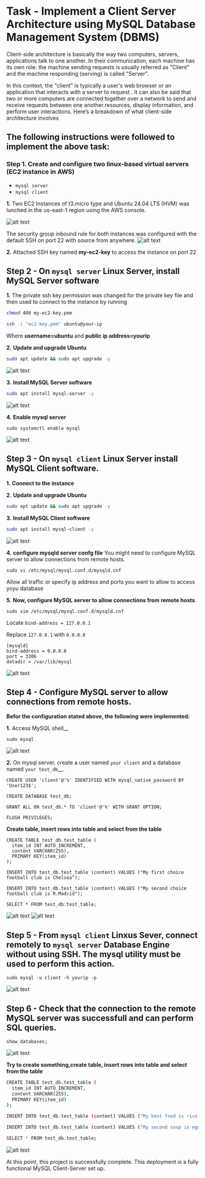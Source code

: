 # Task - Implement a Client Server Architecture using MySQL Database Management System (DBMS)
Client-side architecture is basically the way two computers, servers, applications talk to one another. In their communication, each machine has its own role: the machine sending requests is usually referred as "Client" and the machine responding (serving) is called "Server".

In this context, the "client" is typically a user's web browser or an application that interacts with a server to request . It can also be said that two or more computers are connected together over a network to send and receive requests between one another.resources, display information, and perform user interactions. Here’s a breakdown of what client-side architecture involves

## The following instructions were followed to implement the above task:

### Step 1. Create and configure two linux-based virtual servers (EC2 instance in AWS)

- ```mysql server```
- ```mysql client```

__1.__ Two EC2 Instances of t3.micro type and Ubuntu 24.04 LTS (HVM) was lunched in the us-east-1 region using the AWS console.

![alt text](images/spin_server.PNG "Spinned up server")

The security group inbound rule for both instances was configured with the default SSH on port 22 with source from anywhere.
![alt text](images/security-grp.PNG "Security group")

__2.__ Attached SSH key named __my-ec2-key__ to access the instance on port 22


## Step 2 - On ```mysql server``` Linux Server, install MySQL Server software

__1.__ The private ssh key permission was changed for the private key file and then used to connect to the instance by running

```bash
chmod 400 my-ec2-key.pem
```
```bash
ssh -i "ec2-key.pem" ubuntu@your-ip
```
Where __username=ubuntu__ and __public ip address=yourip__

__2.__ __Update and upgrade Ubuntu__

```bash
sudo apt update && sudo apt upgrade -y
```
![alt text](images/aptupdate&upgd.PNG "apt update && upgrade")

__3.__ __Install MySQL Server software__

```bash
sudo apt install mysql-server -y
```
![alt text](images/mysql_serverinstall.PNG "Mysql installation")


__4.__ __Enable mysql server__

```
sudo systemctl enable mysql
```
![alt text](images/mysql_enable.PNG "mysql enabled")

## Step 3 - On ```mysql client``` Linux Server install MySQL Client software.

__1.__ __Connect to the instance__

__2.__ __Update and upgrade Ubuntu__

```bash
sudo apt update && sudo apt upgrade -y
```

__3.__ __Install MySQL Client software__

```bash
sudo apt install mysql-client -y
```
![alt text](images/mysql_client.PNG "mysql client installation")

__4.__ __configure mysqld server confg file__
You might need to configure MySQL server to allow connections from remote hosts.

```
sudo vi /etc/mysql/mysql.conf.d/mysqld.cnf 
```

Allow all traffic or specify ip address and ports you want to allow to access yoyu database

__5.__ __Now, configure MySQL server to allow connections from remote hosts__.

```
sudo vim /etc/mysql/mysql.conf.d/mysqld.cnf
```
Locate ```bind-address = 127.0.0.1```

Replace ```127.0.0.1``` with ```0.0.0.0```
```
[mysqld]
bind-address = 0.0.0.0
port = 3306
datadir = /var/lib/mysql
```
![alt text](images/bind-address.PNG "bind address")


## Step 4 - Configure MySQL server to allow connections from remote hosts.

__Befor the configuration stated above, the following were implemented:__

__1.__ Access MySQL shell__

```
sudo mysql
```
![alt text](images/create_db-table.PNG "Inside mysql server")

__2.__ On mysql server, create a user named ```your client``` and a database named ```your test_db```__.

```
CREATE USER 'client'@'%' IDENTIFIED WITH mysql_native_password BY 'User123$';

CREATE DATABASE test_db;

GRANT ALL ON test_db.* TO 'client'@'%' WITH GRANT OPTION;

FLUSH PRIVILEGES;
```

__Create table, insert rows into table and select from the table__

```
CREATE TABLE test_db.test_table (
  item_id INT AUTO_INCREMENT,
  content VARCHAR(255),
  PRIMARY KEY(item_id)
);

INSERT INTO test_db.test_table (content) VALUES ("My first choice football club is Chelsea");

INSERT INTO test_db.test_table (content) VALUES ("My second choice football club is R.Madrid");

SELECT * FROM test_db.test_table;
```
![alt text](images/create_db-table.PNG "created db")
![alt text](images/created_table.PNG "created table")


## Step 5 - From ```mysql client``` Linxus Sever, connect remotely to ```mysql server``` Database Engine without using SSH. The mysql utility must be used to perform this action.

```
sudo mysql -u client -h yourip -p
```
![alt text](images/connn.PNG "Connecting client to server")


## Step 6 - Check that the connection to the remote MySQL server was successfull and can perform SQL queries.

```
show databases;
```
![alt text](images/connect_to_server.PNG "show databases")

__Try to create something,create table, insert rows into table and select from the table__

```bash
CREATE TABLE test_db.test_table (
  item_id INT AUTO_INCREMENT,
  content VARCHAR(255),
  PRIMARY KEY(item_id)
);

INSERT INTO test_db.test_table (content) VALUES ("My best food is rice and chicken");

INSERT INTO test_db.test_table (content) VALUES ("My second soup is egusi soup");

SELECT * FROM test_db.test_table;
```
![alt text](images/created_table.PNG "created table")


At this point, this project is successfully complete.
This deployment is a fully functional MySQL Client-Server set up.
